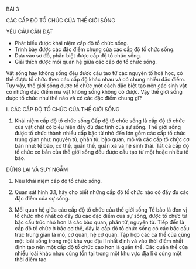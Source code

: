 BÀI 3

CÁC CẤP ĐỘ TỔ CHỨC CỦA THẾ GIỚI SỐNG

YÊU CẦU CẦN ĐẠT
- Phát biểu được khái niệm cấp độ tổ chức sống.
- Trình bày được các đặc điểm chung của các cấp độ tổ chức sống.
- Dựa vào sơ đồ, phân biệt được cấp độ tổ chức sống.
- Giải thích được mối quan hệ giữa các cấp độ tổ chức sống.

Vật sống hay không sống đều được cấu tạo từ các nguyên tố hoá học, có thể được tổ chức theo các cấp độ khác nhau và có chung nhiều đặc điểm. Tuy vậy, thế giới sống được tổ chức một cách đặc biệt tạo nên các sinh vật có những đặc điểm mà vật không sống không có được. Vậy thế giới sống được tổ chức như thế nào và có các đặc điểm chung gì?

I. CÁC CẤP ĐỘ TỔ CHỨC CỦA THẾ GIỚI SỐNG

1. Khái niệm cấp độ tổ chức sống
Cấp độ tổ chức sống là cấp độ tổ chức của vật chất có biểu hiện đầy đủ đặc tính của sự sống. Thế giới sống được tổ chức thành nhiều cấp bậc từ nhỏ đến lớn gồm các cấp tổ chức trung gian như: nguyên tử, phân tử, bào quan, mô và các cấp tổ chức cơ bản như: tế bào, cơ thể, quần thể, quần xã và hệ sinh thái. Tất cả cấp độ tổ chức cơ bản của thế giới sống đều được cấu tạo từ một hoặc nhiều tế bào.

DỪNG LẠI VÀ SUY NGẪM
1. Nêu khái niệm cấp độ tổ chức sống.
2. Quan sát hình 3.1, hãy cho biết những cấp độ tổ chức nào có đầy đủ các đặc điểm của sự sống.

2. Mối quan hệ giữa các cấp độ tổ chức của thế giới sống
Tế bào là đơn vị tổ chức nhỏ nhất có đầy đủ các đặc điểm của sự sống, được tổ chức từ bậc cấu trúc nhỏ hơn là các bào quan, phân tử, nguyên tử. Tiếp đến là cấp độ tổ chức ở bậc cơ thể, đây là cấp độ tổ chức sống có các bậc cấu trúc trung gian là mô, cơ quan, hệ cơ quan. Tập hợp các cá thể của cùng một loài sống trong một khu vực địa lí nhất định và vào thời điểm nhất định tạo nên một cấp độ tổ chức cao hơn là quần thể. Các quần thể của nhiều loài khác nhau cùng tồn tại trong một khu vực địa lí ở cùng một thời điểm tạo